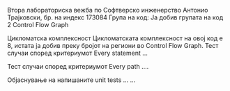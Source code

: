 Втора лабораториска вежба по Софтверско инженерство
Антонио Трајковски, бр. на индекс 173084
Група на код:
Ја добив групата на код 2
Control Flow Graph

Цикломатска комплексност
Цикломатската комплексност на овој код е 8, истата ја добив преку бројот на региони во Control Flow Graph.
Тест случаи според критериумот Every statement
...

Тест случаи според критериумот Every path
....

Објаснување на напишаните unit tests
... ...
